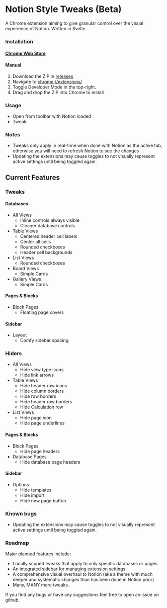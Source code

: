 # Notion Style Tweaks (Beta)

A Chrome extension aiming to give granular control over the visual experience of Notion.
Written in Svelte.

### Installation

#### [Chrome Web Store](https://chrome.google.com/webstore/detail/notion-style-tweaks/fclmlifmfhekeohpojchhkmgpmkplkpo/related?hl=en-GB&authuser=0)

#### Manual

1. Download the ZIP in [releases](https://github.com/EliWimmer/notion-style-tweaks/releases)
2. Navigate to [chrome://extensions/](chrome://extensions/)
3. Toggle Developer Mode in the top-right.
4. Drag and drop the ZIP into Chrome to install

### Usage

-   Open from toolbar with Notion loaded
-   Tweak

### Notes

-   Tweaks only apply in real-time when done with Notion as the active tab, otherwise you will need to refresh Notion to see the changes
-   Updating the extensions may cause toggles to not visually represent active settings until being toggled again.

## Current Features

### Tweaks

#### Databases

-   All Views
    -   Inline controls always visible
    -   Cleaner database controls
-   Table Views
    -   Centered header cell labels
    -   Center all cells
    -   Rounded checkboxes
    -   Header cell backgrounds
-   List Views
    -   Rounded checkboxes
-   Board Views
    -   Simple Cards
-   Gallery Views
    -   Simple Cards

#### Pages & Blocks

-   Block Pages
    -   Floating page covers

#### Sidebar

-   Layout
    -   Comfy sidebar spacing

### Hiders

-   All Views
    -   Hide view type icons
    -   Hide link arrows
-   Table Views
    -   Hide header row icons
    -   Hide column borders
    -   Hide row borders
    -   Hide header row borders
    -   Hide Calculation row
-   List Views
    -   Hide page icon
    -   Hide page underlines

#### Pages & Blocks

-   Block Pages
    -   Hide page headers
-   Database Pages
    -   Hide database page headers

#### Sidebar

-   Options
    -   Hide templates
    -   Hide import
    -   Hide new page button

### Known bugs

- Updating the extensions may cause toggles to not visually represent active settings until being toggled again.

### Roadmap

Major planned features include:

-   Locally scoped tweaks that apply to only specific databases or pages
-   An integrated sidebar for managing extension settings
-   A comprehensive visual overhaul to Notion (aka a theme with much deeper and systematic changes than has been done in Notion prior)
-   Many, MANY more tweaks.

If you find any bugs or have any suggestions feel free to open an issue on github.
